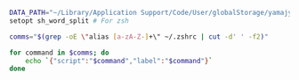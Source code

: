 ```bash
DATA_PATH="~/Library/Application Support/Code/User/globalStorage/yamajyn.commandlist"
setopt sh_word_split # For zsh

comms="$(grep -oE \"alias [a-zA-Z-]+\" ~/.zshrc | cut -d' ' -f2)"

for command in $comms; do
	echo `{"script":"$command","label":"$command"}`
done
```
<!--stackedit_data:
eyJoaXN0b3J5IjpbLTE4Nzg3MDYzMDksMTEwNzc5NzU3MywtND
U0Mjk4OTM5XX0=
-->
